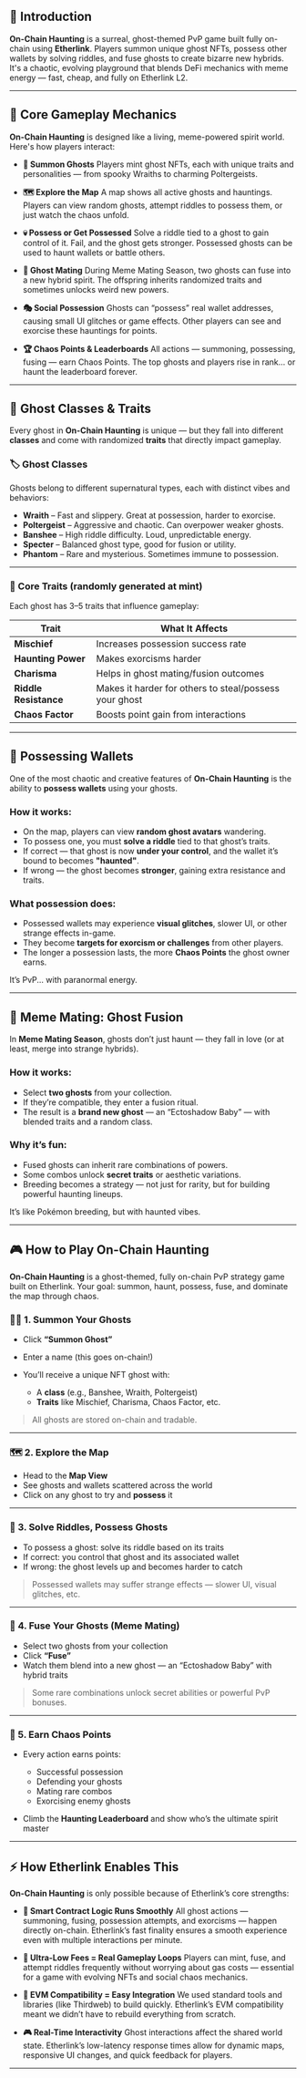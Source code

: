 ## 👻 Introduction

**On-Chain Haunting** is a surreal, ghost-themed PvP game built fully on-chain using **Etherlink**. Players summon unique ghost NFTs, possess other wallets by solving riddles, and fuse ghosts to create bizarre new hybrids. It's a chaotic, evolving playground that blends DeFi mechanics with meme energy — fast, cheap, and fully on Etherlink L2.


---

## 🧩 Core Gameplay Mechanics

**On-Chain Haunting** is designed like a living, meme-powered spirit world. Here's how players interact:

* **👻 Summon Ghosts**
  Players mint ghost NFTs, each with unique traits and personalities — from spooky Wraiths to charming Poltergeists.

* **🗺️ Explore the Map**
  A map shows all active ghosts and hauntings. Players can view random ghosts, attempt riddles to possess them, or just watch the chaos unfold.

* **💀 Possess or Get Possessed**
  Solve a riddle tied to a ghost to gain control of it. Fail, and the ghost gets stronger. Possessed ghosts can be used to haunt wallets or battle others.

* **💞 Ghost Mating**
  During Meme Mating Season, two ghosts can fuse into a new hybrid spirit. The offspring inherits randomized traits and sometimes unlocks weird new powers.

* **🎭 Social Possession**
  Ghosts can “possess” real wallet addresses, causing small UI glitches or game effects. Other players can see and exorcise these hauntings for points.

* **🏆 Chaos Points & Leaderboards**
  All actions — summoning, possessing, fusing — earn Chaos Points. The top ghosts and players rise in rank... or haunt the leaderboard forever.

---


## 👻 Ghost Classes & Traits

Every ghost in **On-Chain Haunting** is unique — but they fall into different **classes** and come with randomized **traits** that directly impact gameplay.

### 🏷️ Ghost Classes

Ghosts belong to different supernatural types, each with distinct vibes and behaviors:

* **Wraith** – Fast and slippery. Great at possession, harder to exorcise.
* **Poltergeist** – Aggressive and chaotic. Can overpower weaker ghosts.
* **Banshee** – High riddle difficulty. Loud, unpredictable energy.
* **Specter** – Balanced ghost type, good for fusion or utility.
* **Phantom** – Rare and mysterious. Sometimes immune to possession.

---

### 🧬 Core Traits (randomly generated at mint)

Each ghost has 3–5 traits that influence gameplay:

| Trait                 | What It Affects                                        |
| --------------------- | ------------------------------------------------------ |
| **Mischief**          | Increases possession success rate                      |
| **Haunting Power**    | Makes exorcisms harder                                 |
| **Charisma**          | Helps in ghost mating/fusion outcomes                  |
| **Riddle Resistance** | Makes it harder for others to steal/possess your ghost |
| **Chaos Factor**      | Boosts point gain from interactions                    |



---

## 🧠 Possessing Wallets

One of the most chaotic and creative features of **On-Chain Haunting** is the ability to **possess wallets** using your ghosts.

### How it works:

* On the map, players can view **random ghost avatars** wandering.
* To possess one, you must **solve a riddle** tied to that ghost’s traits.
* If correct — that ghost is now **under your control**, and the wallet it’s bound to becomes **"haunted"**.
* If wrong — the ghost becomes **stronger**, gaining extra resistance and traits.

### What possession does:

* Possessed wallets may experience **visual glitches**, slower UI, or other strange effects in-game.
* They become **targets for exorcism or challenges** from other players.
* The longer a possession lasts, the more **Chaos Points** the ghost owner earns.

It’s PvP... with paranormal energy.

---

## 💞 Meme Mating: Ghost Fusion

In **Meme Mating Season**, ghosts don’t just haunt — they fall in love (or at least, merge into strange hybrids).

### How it works:

* Select **two ghosts** from your collection.
* If they’re compatible, they enter a fusion ritual.
* The result is a **brand new ghost** — an “Ectoshadow Baby” — with blended traits and a random class.

### Why it’s fun:

* Fused ghosts can inherit rare combinations of powers.
* Some combos unlock **secret traits** or aesthetic variations.
* Breeding becomes a strategy — not just for rarity, but for building powerful haunting lineups.

It’s like Pokémon breeding, but with haunted vibes.

---



## 🎮 How to Play On-Chain Haunting

**On-Chain Haunting** is a ghost-themed, fully on-chain PvP strategy game built on Etherlink. Your goal: summon, haunt, possess, fuse, and dominate the map through chaos.

### 🧙‍♂️ 1. Summon Your Ghosts

* Click **“Summon Ghost”**
* Enter a name (this goes on-chain!)
* You’ll receive a unique NFT ghost with:

  * A **class** (e.g., Banshee, Wraith, Poltergeist)
  * **Traits** like Mischief, Charisma, Chaos Factor, etc.

> All ghosts are stored on-chain and tradable.

---

### 🗺️ 2. Explore the Map

* Head to the **Map View**
* See ghosts and wallets scattered across the world
* Click on any ghost to try and **possess** it

---

### 🧩 3. Solve Riddles, Possess Ghosts

* To possess a ghost: solve its riddle based on its traits
* If correct: you control that ghost and its associated wallet
* If wrong: the ghost levels up and becomes harder to catch

> Possessed wallets may suffer strange effects — slower UI, visual glitches, etc.

---

### 💞 4. Fuse Your Ghosts (Meme Mating)

* Select two ghosts from your collection
* Click **“Fuse”**
* Watch them blend into a new ghost — an “Ectoshadow Baby” with hybrid traits

> Some rare combinations unlock secret abilities or powerful PvP bonuses.

---

### 🎯 5. Earn Chaos Points

* Every action earns points:

  * Successful possession
  * Defending your ghosts
  * Mating rare combos
  * Exorcising enemy ghosts

* Climb the **Haunting Leaderboard** and show who’s the ultimate spirit master

---





## ⚡ How Etherlink Enables This

**On-Chain Haunting** is only possible because of Etherlink’s core strengths:

* **🧠 Smart Contract Logic Runs Smoothly**
  All ghost actions — summoning, fusing, possession attempts, and exorcisms — happen directly on-chain. Etherlink’s fast finality ensures a smooth experience even with multiple interactions per minute.

* **💸 Ultra-Low Fees = Real Gameplay Loops**
  Players can mint, fuse, and attempt riddles frequently without worrying about gas costs — essential for a game with evolving NFTs and social chaos mechanics.

* **🧩 EVM Compatibility = Easy Integration**
  We used standard tools and libraries (like Thirdweb) to build quickly. Etherlink’s EVM compatibility meant we didn’t have to rebuild everything from scratch.

* **🎮 Real-Time Interactivity**
  Ghost interactions affect the shared world state. Etherlink’s low-latency response times allow for dynamic maps, responsive UI changes, and quick feedback for players.

---


